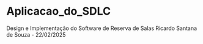 # Aplicacao_do_SDLC
Design e Implementação do Software de Reserva de Salas Ricardo Santana de Souza - 22/02/2025
